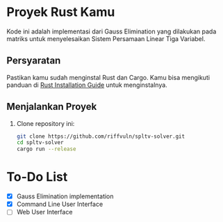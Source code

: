 # Proyek Rust Kamu
Kode ini adalah implementasi dari Gauss Elimination yang dilakukan pada matriks untuk menyelesaikan Sistem Persamaan Linear Tiga Variabel.

## Persyaratan
Pastikan kamu sudah menginstal Rust dan Cargo. Kamu bisa mengikuti panduan di [Rust Installation Guide](https://www.rust-lang.org/learn/get-started) untuk menginstalnya.

## Menjalankan Proyek

1. Clone repository ini:

   ```bash
   git clone https://github.com/riffvuln/spltv-solver.git
   cd spltv-solver
   cargo run --release
   ```
# To-Do List

- [x] Gauss Elimination implementation
- [x] Command Line User Interface
- [ ] Web User Interface

